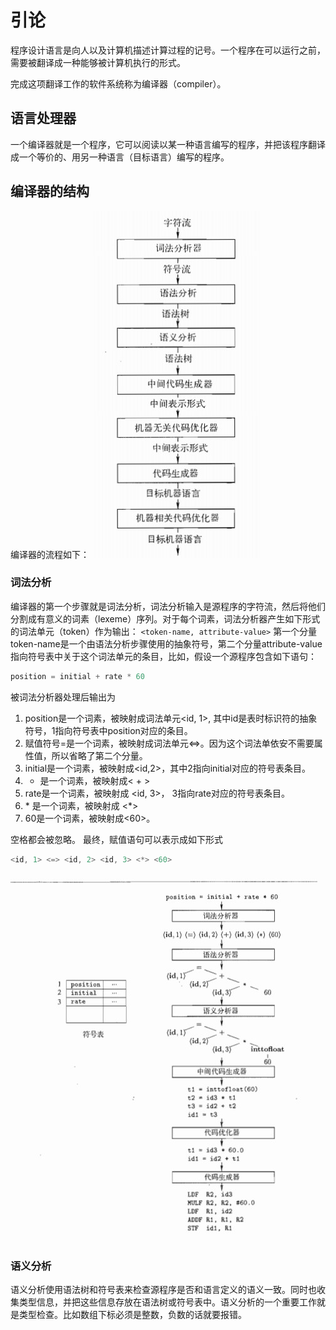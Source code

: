 # 引论

程序设计语言是向人以及计算机描述计算过程的记号。一个程序在可以运行之前，需要被翻译成一种能够被计算机执行的形式。

完成这项翻译工作的软件系统称为编译器（compiler）。

## 语言处理器

一个编译器就是一个程序，它可以阅读以某一种语言编写的程序，并把该程序翻译成一个等价的、用另一种语言（目标语言）编写的程序。

## 编译器的结构

编译器的流程如下：
![LIUC](images/Dingtalk_20220216161838.jpg)

### 词法分析

编译器的第一个步骤就是词法分析，词法分析输入是源程序的字符流，然后将他们分割成有意义的词素（lexeme）序列。对于每个词素，词法分析器产生如下形式的词法单元（token）作为输出：
```<token-name, attribute-value>```
第一个分量token-name是一个由语法分析步骤使用的抽象符号，第二个分量attribute-value指向符号表中关于这个词法单元的条目，比如，假设一个源程序包含如下语句：
```c
position = initial + rate * 60
```
被词法分析器处理后输出为

1. position是一个词素，被映射成词法单元<id, 1>, 其中id是表时标识符的抽象符号，1指向符号表中position对应的条目。
2. 赋值符号=是一个词素，被映射成词法单元<=>。因为这个词法单依安不需要属性值，所以省略了第二个分量。
3. initial是一个词素，被映射成<id,2>，其中2指向initial对应的符号表条目。
4. + 是一个词素，被映射成< + >
5. rate是一个词素，被映射成 <id, 3>， 3指向rate对应的符号表条目。
6. \* 是一个词素，被映射成 <*>
7. 60是一个词素，被映射成<60>。

空格都会被忽略。
最终，赋值语句可以表示成如下形式

```c
<id, 1> <=> <id, 2> <id, 3> <*> <60>
```

![2](images/Dingtalk_20220216163628.jpg)

### 语义分析

语义分析使用语法树和符号表来检查源程序是否和语言定义的语义一致。同时也收集类型信息，并把这些信息存放在语法树或符号表中。语义分析的一个重要工作就是类型检查。比如数组下标必须是整数，负数的话就要报错。